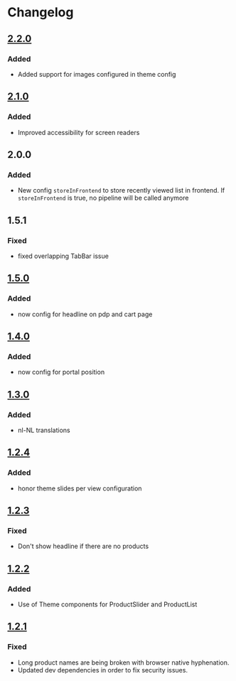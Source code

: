 # Changelog

## [2.2.0]
### Added
* Added support for images configured in theme config

## [2.1.0]
### Added
* Improved accessibility for screen readers

## 2.0.0
### Added
* New config `storeInFrontend` to store recently viewed list in frontend. If `storeInFrontend` is true, no pipeline will be called anymore

## 1.5.1
### Fixed
* fixed overlapping TabBar issue

## [1.5.0]
### Added
* now config for headline on pdp and cart page

## [1.4.0]
### Added
* now config for portal position

## [1.3.0]
### Added
* nl-NL translations

## [1.2.4]
### Added
* honor theme slides per view configuration

## [1.2.3]
### Fixed
* Don't show headline if there are no products

## [1.2.2]
### Added
* Use of Theme components for ProductSlider and ProductList

## [1.2.1]
### Fixed
* Long product names are being broken with browser native hyphenation.
* Updated dev dependencies in order to fix security issues.

[2.2.0]: https://github.com/shopgate/ext-recently-viewed-products/compare/v2.1.0...v2.2.0
[2.1.0]: https://github.com/shopgate/ext-recently-viewed-products/compare/v2.0.0...v2.1.0
[1.5.0]: https://github.com/shopgate/ext-recently-viewed-products/compare/v1.4.0...v1.5.0
[1.4.0]: https://github.com/shopgate/ext-recently-viewed-products/compare/v1.3.0...v1.4.0
[1.3.0]: https://github.com/shopgate/ext-recently-viewed-products/compare/v1.2.4...v1.3.0
[1.2.4]: https://github.com/shopgate/ext-recently-viewed-products/compare/v1.2.3...v1.2.4
[1.2.3]: https://github.com/shopgate/ext-recently-viewed-products/compare/v1.2.2...v1.2.3
[1.2.2]: https://github.com/shopgate/ext-recently-viewed-products/compare/v1.2.1...v1.2.2
[1.2.1]: https://github.com/shopgate/ext-recently-viewed-products/compare/v1.2.0...v1.2.1
